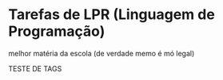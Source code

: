 # Tarefas de LPR (Linguagem de Programação)

melhor matéria da escola
(de verdade memo é mó legal)


TESTE DE TAGS